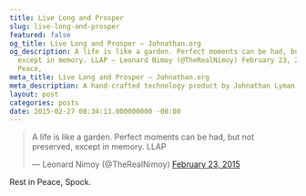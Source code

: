 ```yaml
---
title: Live Long and Prosper
slug: live-long-and-prosper
featured: false
og_title: Live Long and Prosper – Johnathan.org
og_description: A life is like a garden. Perfect moments can be had, but not preserved,
  except in memory. LLAP — Leonard Nimoy (@TheRealNimoy) February 23, 2015 Rest in
  Peace,
meta_title: Live Long and Prosper – Johnathan.org
meta_description: A hand-crafted technology product by Johnathan Lyman
layout: post
categories: posts
date: 2015-02-27 08:34:13.000000000 -08:00
---
```


> A life is like a garden. Perfect moments can be had, but not preserved, except in memory. LLAP
> 
> — Leonard Nimoy (@TheRealNimoy) [February 23, 2015](https://twitter.com/TheRealNimoy/status/569762773204217857?ref_src=twsrc%5Etfw)

<script async="" src="https://platform.twitter.com/widgets.js" charset="utf-8"></script>

Rest in Peace, Spock.

